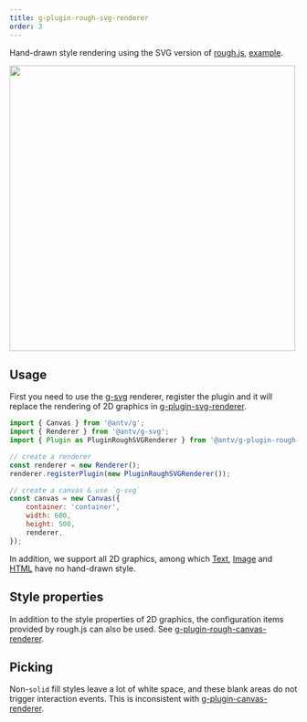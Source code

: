 ```yaml
---
title: g-plugin-rough-svg-renderer
order: 3
---
```


Hand-drawn style rendering using the SVG version of [rough.js](https://roughjs.com/), [example](/en/examples/plugins#rough).

<img src="https://gw.alipayobjects.com/mdn/rms_6ae20b/afts/img/A*d4iiS5_3YVIAAAAAAAAAAAAAARQnAQ" width="500">

## Usage

First you need to use the [g-svg](/en/docs/api/renderer/svg) renderer, register the plugin and it will replace the rendering of 2D graphics in [g-plugin-svg-renderer](/en/docs/plugins/svg-renderer).

```js
import { Canvas } from '@antv/g';
import { Renderer } from '@antv/g-svg';
import { Plugin as PluginRoughSVGRenderer } from '@antv/g-plugin-rough-svg-renderer';

// create a renderer
const renderer = new Renderer();
renderer.registerPlugin(new PluginRoughSVGRenderer());

// create a canvas & use `g-svg`
const canvas = new Canvas({
    container: 'container',
    width: 600,
    height: 500,
    renderer,
});
```

In addition, we support all 2D graphics, among which [Text](/en/docs/api/basic/text), [Image](/en/docs/api/basic/image) and [HTML](/en/docs/api/basic/html) have no hand-drawn style.

## Style properties

In addition to the style properties of 2D graphics, the configuration items provided by rough.js can also be used. See [g-plugin-rough-canvas-renderer](/en/plugins/rough-canvas-renderer).

## Picking

Non-`solid` fill styles leave a lot of white space, and these blank areas do not trigger interaction events. This is inconsistent with [g-plugin-canvas-renderer](/en/docs/plugins/canvas-renderer).
